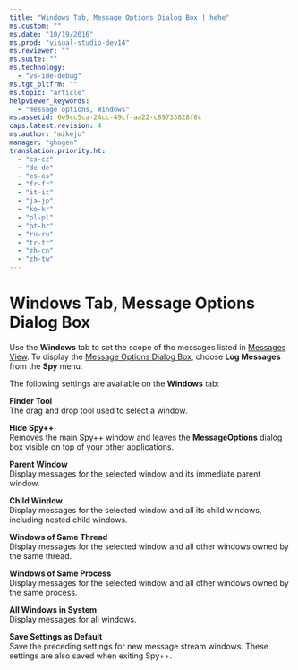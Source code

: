 ```yaml
---
title: "Windows Tab, Message Options Dialog Box | hehe"
ms.custom: ""
ms.date: "10/19/2016"
ms.prod: "visual-studio-dev14"
ms.reviewer: ""
ms.suite: ""
ms.technology: 
  - "vs-ide-debug"
ms.tgt_pltfrm: ""
ms.topic: "article"
helpviewer_keywords: 
  - "message options, Windows"
ms.assetid: 6e9cc5ca-24cc-49cf-aa22-c89733828f8c
caps.latest.revision: 4
ms.author: "mikejo"
manager: "ghogen"
translation.priority.ht: 
  - "cs-cz"
  - "de-de"
  - "es-es"
  - "fr-fr"
  - "it-it"
  - "ja-jp"
  - "ko-kr"
  - "pl-pl"
  - "pt-br"
  - "ru-ru"
  - "tr-tr"
  - "zh-cn"
  - "zh-tw"
---
```

# Windows Tab, Message Options Dialog Box
Use the **Windows** tab to set the scope of the messages listed in [Messages View](../debugger/messages-view.md). To display the [Message Options Dialog Box](../debugger/message-options-dialog-box.md), choose **Log Messages** from the **Spy** menu.  
  
 The following settings are available on the **Windows** tab:  
  
 **Finder Tool**  
 The drag and drop tool used to select a window.  
  
 **Hide Spy++**  
 Removes the main Spy++ window and leaves the **MessageOptions** dialog box visible on top of your other applications.  
  
 **Parent Window**  
 Display messages for the selected window and its immediate parent window.  
  
 **Child Window**  
 Display messages for the selected window and all its child windows, including nested child windows.  
  
 **Windows of Same Thread**  
 Display messages for the selected window and all other windows owned by the same thread.  
  
 **Windows of Same Process**  
 Display messages for the selected window and all other windows owned by the same process.  
  
 **All Windows in System**  
 Display messages for all windows.  
  
 **Save Settings as Default**  
 Save the preceding settings for new message stream windows. These settings are also saved when exiting Spy++.